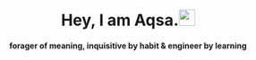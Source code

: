 <h1 align="center">Hey, I am Aqsa.<img src="https://github.com/TheDudeThatCode/TheDudeThatCode/blob/master/Assets/Hi.gif" width="29px"></h1>
<h4 align="center">forager of meaning, inquisitive by habit & engineer by learning</h4>
